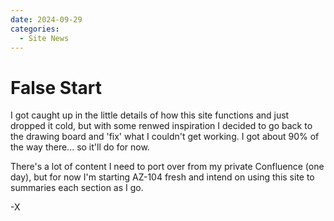 ```yaml
---
date: 2024-09-29
categories:
  - Site News
---
```

# False Start

I got caught up in the little details of how this site functions and just dropped it cold, but with some renwed inspiration I decided to go back to the drawing board and 'fix' what I couldn't get working. I got about 90% of the way there... so it'll do for now.

There's a lot of content I need to port over from my private Confluence (one day), but for now I'm starting AZ-104 fresh and intend on using this site to summaries each section as I go.

-X
